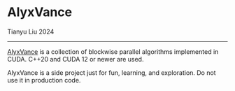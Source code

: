 # AlyxVance

Tianyu Liu 2024

------------------------

[AlyxVance](https://half-life.fandom.com/wiki/Alyx_Vance) is a collection of blockwise parallel algorithms implemented in CUDA. C++20 and CUDA 12 or newer are used.

AlyxVance is a side project just for fun, learning, and exploration. Do not use it in production code.

